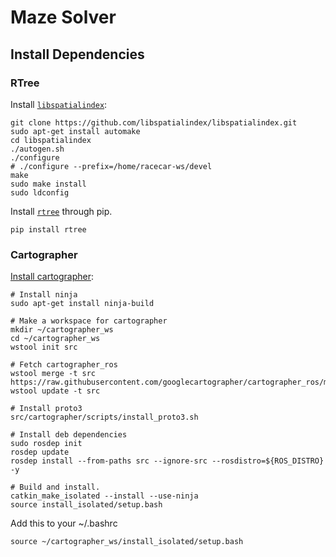 # Maze Solver

## Install Dependencies

### RTree

Install [```libspatialindex```](http://libspatialindex.github.io/index.html):

    git clone https://github.com/libspatialindex/libspatialindex.git
    sudo apt-get install automake
    cd libspatialindex
    ./autogen.sh
    ./configure
    # ./configure --prefix=/home/racecar-ws/devel
    make
    sudo make install
    sudo ldconfig

Install [```rtree```](http://toblerity.org/rtree/) through pip.

    pip install rtree
    
### Cartographer

[Install cartographer](https://google-cartographer-ros.readthedocs.io/en/latest/):

    # Install ninja
    sudo apt-get install ninja-build
    
    # Make a workspace for cartographer
    mkdir ~/cartographer_ws
    cd ~/cartographer_ws
    wstool init src
    
    # Fetch cartographer_ros
    wstool merge -t src https://raw.githubusercontent.com/googlecartographer/cartographer_ros/master/cartographer_ros.rosinstall
    wstool update -t src
    
    # Install proto3
    src/cartographer/scripts/install_proto3.sh
    
    # Install deb dependencies
    sudo rosdep init
    rosdep update
    rosdep install --from-paths src --ignore-src --rosdistro=${ROS_DISTRO} -y
    
    # Build and install.
    catkin_make_isolated --install --use-ninja
    source install_isolated/setup.bash

Add this to your ~/.bashrc

    source ~/cartographer_ws/install_isolated/setup.bash
